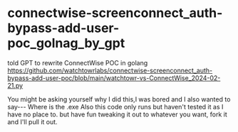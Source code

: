 # connectwise-screenconnect_auth-bypass-add-user-poc_golnag_by_gpt
told GPT to rewrite ConnectWise POC in golang https://github.com/watchtowrlabs/connectwise-screenconnect_auth-bypass-add-user-poc/blob/main/watchtowr-vs-ConnectWise_2024-02-21.py


You might be asking yourself why I did this,I was bored and I also wanted to say--- Where is the .exe
Also this code only runs but haven't tested it as I have no place to. but have fun tweaking it out to whatever you want, fork it and I'll pull it out.
